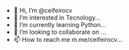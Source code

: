 - 👋 Hi, I’m @ceifeirocv
- 👀 I’m interested in Tecnology...
- 🌱 I’m currently learning Python...
- 💞️ I’m looking to collaborate on ...
- 📫 How to reach me m.me/ceifeirocv...

<!---
ceifeirocv/ceifeirocv is a ✨ special ✨ repository because its `README.md` (this file) appears on your GitHub profile.
You can click the Preview link to take a look at your changes.
--->
